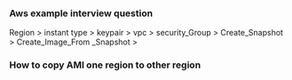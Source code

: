 ### Aws example interview question
Region > instant type > keypair > vpc > security_Group > Create_Snapshot > Create_Image_From _Snapshot > 
### How to copy AMI one region to other region
